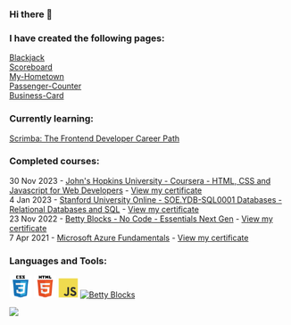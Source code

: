 ### Hi there 👋

<h3>I have created the following pages:</h3>

[Blackjack](https://wvdh.github.io/Blackjack/)<br>
[Scoreboard](https://wvdh.github.io/Scoreboard/)<br>
[My-Hometown](https://wvdh.github.io/My-Hometown/)<br>
[Passenger-Counter](https://wvdh.github.io/Passenger-counter/)<br>
[Business-Card](https://wvdh.github.io/business-card/)<br>
<h3>Currently learning:</h3>

[Scrimba: The Frontend Developer Career Path](https://scrimba.com/learn/frontend)<br>

<h3>Completed courses:</h3>

30 Nov 2023 - [John's Hopkins University - Coursera - HTML, CSS and Javascript for Web Developers](https://www.coursera.org/learn/html-css-javascript-for-web-developers#modules) - [View my certificate](https://www.coursera.org/account/accomplishments/verify/HBV4AKU4ECVA)<br>
4 Jan 2023 - [Stanford University Online - SOE.YDB-SQL0001 Databases - Relational Databases and SQL](https://learning.edx.org/course/course-v1:StanfordOnline+SOE.YDB-SQL0001+2T2020/home) - [View my certificate](https://courses.edx.org/certificates/4491ccdbeb4f456e8f7c316ac0dc37da) <br>
23 Nov 2022 - [Betty Blocks - No Code - Essentials Next Gen](https://betty-exam.betty.app/home) - [View my certificate](https://betty-exam.betty.app/badge/no-code-essentials-nextgen/75a7a859-fcf3-4e45-8bcc-356288f7a24a/BBDBBAAB559D) <br>
7 Apr 2021 - [Microsoft Azure Fundamentals](https://learn.microsoft.com/en-us/credentials/certifications/azure-fundamentals/?practice-assessment-type=certification) - [View my certificate](https://www.credly.com/badges/71c16e09-8417-4857-9c25-81f181ad775b/linked_in) <br>

<h3 align="left">Languages and Tools:</h3>
<p align="left"><a href="https://www.w3schools.com/css/" rel="nofollow"><img src="https://raw.githubusercontent.com/devicons/devicon/master/icons/css3/css3-original-wordmark.svg" alt="css3" width="40" height="40" style="max-width: 100%;"></a>
<a href="https://www.w3schools.com/html/default.asp" rel="nofollow"> <img src="https://raw.githubusercontent.com/devicons/devicon/master/icons/html5/html5-original-wordmark.svg" alt="html5" width="40" height="40" style="max-width: 100%;"></a>
<a href="https://developer.mozilla.org/en-US/docs/Web/JavaScript" rel="nofollow"><img src="https://raw.githubusercontent.com/devicons/devicon/master/icons/javascript/javascript-original.svg" alt="javascript" width="35" height="35" style="max-width: 100%;"></a>
<a href= "https://www.bettyblocks.com/" rel="nofollow"><img src="https://avatars.githubusercontent.com/u/3342954?s=200&v=4;" alt="Betty Blocks" width="40" height="40" style="max-width: 100%;"></a>
</p><p dir="auto"><animated-image data-catalyst=""><img src="https://user-images.githubusercontent.com/73097560/115834477-dbab4500-a447-11eb-908a-139a6edaec5c.gif" style="max-width: 30%; display: inline-block;" data-target="animated-image.originalImage"></a></p>
























<!--
**wvdh/wvdh** is a ✨ _special_ ✨ repository because its `README.md` (this file) appears on your GitHub profile.

Here are some ideas to get you started:

- 🔭 I’m currently working on ...
- 🌱 I’m currently learning ...
- 👯 I’m looking to collaborate on ...
- 🤔 I’m looking for help with ...
- 💬 Ask me about ...
- 📫 How to reach me: ...
- 😄 Pronouns: ...
- ⚡ Fun fact: ...
-->
